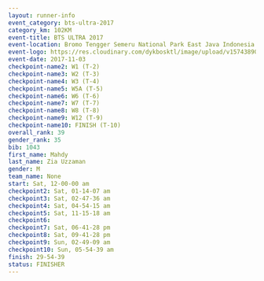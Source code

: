 ```yaml
---
layout: runner-info 
event_category: bts-ultra-2017 
category_km: 102KM 
event-title: BTS ULTRA 2017 
event-location: Bromo Tengger Semeru National Park East Java Indonesia 
event-logo: https://res.cloudinary.com/dykbosktl/image/upload/v1574389068/Logo/btsultra-profilpic_qfpjxb.png 
event-date: 2017-11-03 
checkpoint-name2: W1 (T-2) 
checkpoint-name3: W2 (T-3) 
checkpoint-name4: W3 (T-4) 
checkpoint-name5: W5A (T-5) 
checkpoint-name6: W6 (T-6) 
checkpoint-name7: W7 (T-7) 
checkpoint-name8: W8 (T-8) 
checkpoint-name9: W12 (T-9) 
checkpoint-name10: FINISH (T-10) 
overall_rank: 39
gender_rank: 35
bib: 1043
first_name: Mahdy
last_name: Zia Uzzaman
gender: M
team_name: None
start: Sat, 12-00-00 am
checkpoint2: Sat, 01-14-07 am
checkpoint3: Sat, 02-47-36 am
checkpoint4: Sat, 04-54-15 am
checkpoint5: Sat, 11-15-18 am
checkpoint6: 
checkpoint7: Sat, 06-41-28 pm
checkpoint8: Sat, 09-41-28 pm
checkpoint9: Sun, 02-49-09 am
checkpoint10: Sun, 05-54-39 am
finish: 29-54-39
status: FINISHER
---
```


